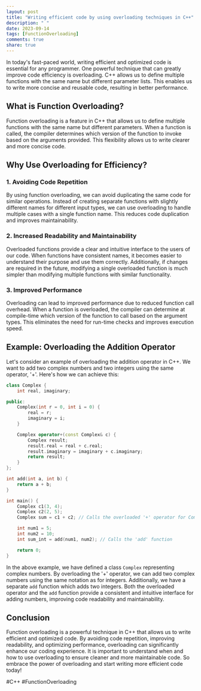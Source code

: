 ```yaml
---
layout: post
title: "Writing efficient code by using overloading techniques in C++"
description: " "
date: 2023-09-14
tags: [FunctionOverloading]
comments: true
share: true
---
```


In today's fast-paced world, writing efficient and optimized code is essential for any programmer. One powerful technique that can greatly improve code efficiency is overloading. C++ allows us to define multiple functions with the same name but different parameter lists. This enables us to write more concise and reusable code, resulting in better performance.

## What is Function Overloading?

Function overloading is a feature in C++ that allows us to define multiple functions with the same name but different parameters. When a function is called, the compiler determines which version of the function to invoke based on the arguments provided. This flexibility allows us to write clearer and more concise code.

## Why Use Overloading for Efficiency?

### 1. Avoiding Code Repetition

By using function overloading, we can avoid duplicating the same code for similar operations. Instead of creating separate functions with slightly different names for different input types, we can use overloading to handle multiple cases with a single function name. This reduces code duplication and improves maintainability.

### 2. Increased Readability and Maintainability

Overloaded functions provide a clear and intuitive interface to the users of our code. When functions have consistent names, it becomes easier to understand their purpose and use them correctly. Additionally, if changes are required in the future, modifying a single overloaded function is much simpler than modifying multiple functions with similar functionality.

### 3. Improved Performance

Overloading can lead to improved performance due to reduced function call overhead. When a function is overloaded, the compiler can determine at compile-time which version of the function to call based on the argument types. This eliminates the need for run-time checks and improves execution speed.
 
## Example: Overloading the Addition Operator

Let's consider an example of overloading the addition operator in C++. We want to add two complex numbers and two integers using the same operator, '+'. Here's how we can achieve this:

```cpp
class Complex {
    int real, imaginary;

public:
    Complex(int r = 0, int i = 0) {
        real = r;
        imaginary = i;
    }

    Complex operator+(const Complex& c) {
        Complex result;
        result.real = real + c.real;
        result.imaginary = imaginary + c.imaginary;
        return result;
    }
};

int add(int a, int b) {
    return a + b;
}

int main() {
    Complex c1(3, 4);
    Complex c2(2, 5);
    Complex sum = c1 + c2; // Calls the overloaded '+' operator for Complex numbers

    int num1 = 5;
    int num2 = 10;
    int sum_int = add(num1, num2); // Calls the 'add' function

    return 0;
}
```

In the above example, we have defined a class `Complex` representing complex numbers. By overloading the '+' operator, we can add two complex numbers using the same notation as for integers. Additionally, we have a separate `add` function which adds two integers. Both the overloaded operator and the `add` function provide a consistent and intuitive interface for adding numbers, improving code readability and maintainability.

## Conclusion

Function overloading is a powerful technique in C++ that allows us to write efficient and optimized code. By avoiding code repetition, improving readability, and optimizing performance, overloading can significantly enhance our coding experience. It is important to understand when and how to use overloading to ensure cleaner and more maintainable code. So embrace the power of overloading and start writing more efficient code today!

\#C++ #FunctionOverloading